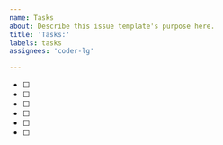 ```yaml
---
name: Tasks
about: Describe this issue template's purpose here.
title: 'Tasks:'
labels: tasks
assignees: 'coder-lg'

---
```


- [ ] 
- [ ] 
- [ ] 
- [ ] 
- [ ] 
- [ ]
